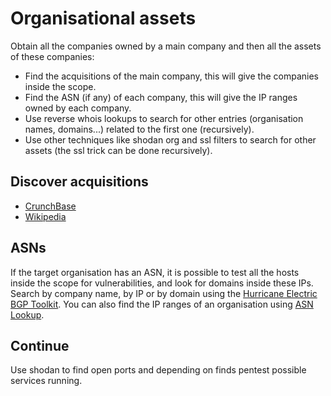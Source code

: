 # Organisational assets

Obtain all the companies owned by a main company and then all the assets of these companies:

* Find the acquisitions of the main company, this will give the companies inside the scope.
* Find the ASN (if any) of each company, this will give the IP ranges owned by each company.
* Use reverse whois lookups to search for other entries (organisation names, domains...) related to the first one 
(recursively).
* Use other techniques like shodan org and ssl filters to search for other assets (the ssl trick can be done recursively).

## Discover acquisitions

* [CrunchBase](https://www.crunchbase.com/)
* [Wikipedia](https://www.wikipedia.org/)

## ASNs

If the target organisation has an ASN, it is possible to test all the hosts inside the scope for vulnerabilities, 
and look for domains inside these IPs. Search by company name, by IP or by domain using the 
[Hurricane Electric BGP Toolkit](https://bgp.he.net/). You can also find the IP ranges of an organisation using 
[ASN Lookup](https://asnlookup.com/).

## Continue

Use shodan to find open ports and depending on finds pentest possible services running.